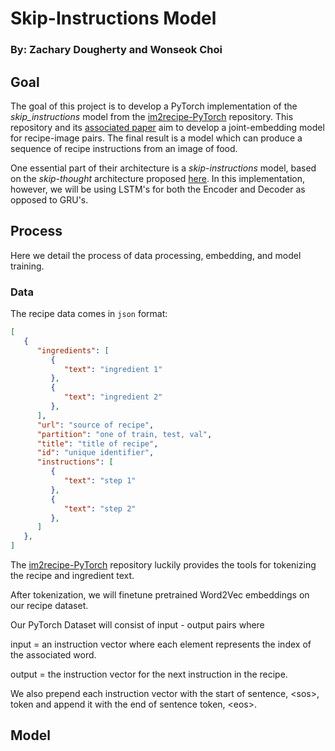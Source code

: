 # Skip-Instructions Model
### By: Zachary Dougherty and Wonseok Choi

## Goal
The goal of this project is to develop a PyTorch implementation of the _skip_instructions_ model from the [im2recipe-PyTorch](https://github.com/torralba-lab/im2recipe-Pytorch) repository. This repository and its [associated paper](http://pic2recipe.csail.mit.edu/) aim to develop a joint-embedding model for recipe-image pairs. The final result is a model which can produce a sequence of recipe instructions from an image of food. 

One essential part of their architecture is a _skip-instructions_ model, based on the _skip-thought_ architecture proposed [here](https://papers.nips.cc/paper/2015/file/f442d33fa06832082290ad8544a8da27-Paper.pdf). In this implementation, however, we will be using LSTM's for both the Encoder and Decoder as opposed to GRU's.

## Process
Here we detail the process of data processing, embedding, and model training.
### Data
The recipe data comes in `json` format:
```json
[
   {
      "ingredients": [
         {
            "text": "ingredient 1"
		 },
		 {
			"text": "ingredient 2"
 		 },
	  ],
      "url": "source of recipe",
   	  "partition": "one of train, test, val",
	  "title": "title of recipe",
	  "id": "unique identifier",
	  "instructions": [
	     {
 	        "text": "step 1"
		 },
		 {
			"text": "step 2"
		 },
	  ]
   },
]
```
The [im2recipe-PyTorch](https://github.com/torralba-lab/im2recipe-Pytorch) repository luckily provides the tools for tokenizing the recipe and ingredient text.

After tokenization, we will finetune pretrained Word2Vec embeddings on our recipe dataset.

Our PyTorch Dataset will consist of input - output pairs where

input = an instruction vector where each element represents the index of the associated word.

output = the instruction vector for the next instruction in the recipe.

We also prepend each instruction vector with the start of sentence, \<sos>, token and append it with the end of sentence token, \<eos>.

## Model